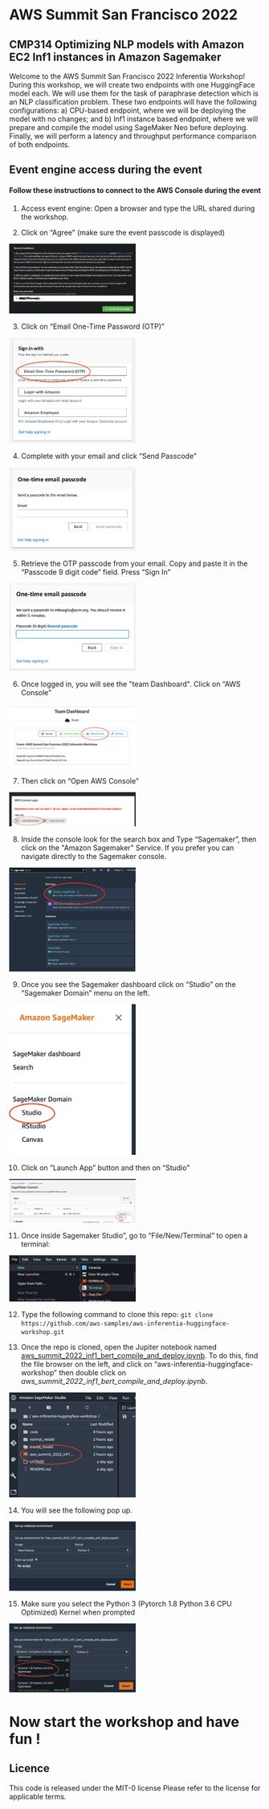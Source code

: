 # AWS Summit San Francisco 2022
## CMP314 Optimizing NLP models with Amazon EC2 Inf1 instances in Amazon Sagemaker

Welcome to the AWS Summit San Francisco 2022 Inferentia Workshop!
During this workshop, we will create two endpoints with one HuggingFace model each. We will use them for the task of paraphrase detection which is an NLP classification problem. These two endpoints will have the following configurations: a) CPU-based endpoint, where we will be deploying the model with no changes; and b) Inf1 instance based endpoint, where we will prepare and compile the model using SageMaker Neo before deploying. Finally, we will perform a latency and throughput performance comparison of both endpoints. 

## Event engine access during the event
#### Follow these instructions to connect to the AWS Console during the event

1. Access event engine: Open a browser and type the URL shared during the workshop.

2. Click on “Agree” (make sure the event passcode is displayed)
<img src="https://github.com/aws-samples/aws-inferentia-huggingface-workshop/blob/master/images/accessevent.png" width="50%">

3. Click on “Email One-Time Password (OTP)”
<img src="https://github.com/aws-samples/aws-inferentia-huggingface-workshop/blob/master/images/signin.png" width="50%">

4. Complete with your email and click “Send Passcode”
<img src="https://github.com/aws-samples/aws-inferentia-huggingface-workshop/blob/master/images/email.png" width="50%">

5. Retrieve the OTP passcode from your email. Copy and paste it in the “Passcode 9 digit code” field. Press “Sign In”
<img src="https://github.com/aws-samples/aws-inferentia-huggingface-workshop/blob/master/images/otp.png" width="50%">

6. Once logged in, you will see the "team Dashboard". Click on “AWS Console”
<img src="https://github.com/aws-samples/aws-inferentia-huggingface-workshop/blob/master/images/teamdashboard.png" width="50%">

7. Then click on  “Open AWS Console"
<img src="https://github.com/aws-samples/aws-inferentia-huggingface-workshop/blob/master/images/openconsole.png" width="50%">

8. Inside the console look for the search box and Type “Sagemaker”, then click on the "Amazon Sagemaker" Service. If you prefer you can navigate directly to the Sagemaker console.
<img src="https://github.com/aws-samples/aws-inferentia-huggingface-workshop/blob/master/images/accesssm.png" width="50%">

9. Once you see the Sagemaker dashboard click on “Studio” on the “Sagemaker Domain” menu on the left.
<img src="https://github.com/aws-samples/aws-inferentia-huggingface-workshop/blob/master/images/menuleft.png" width="50%">

10. Click on “Launch App” button and then on “Studio”
<img src="https://github.com/aws-samples/aws-inferentia-huggingface-workshop/blob/master/images/accessstudio.png" width="50%">

11. Once inside Sagemaker Studio”, go to “File/New/Terminal” to open a terminal:
<img src="https://github.com/aws-samples/aws-inferentia-huggingface-workshop/blob/master/images/terminal.png" width="50%">

12. Type the following command to clone this repo:
`git clone https://github.com/aws-samples/aws-inferentia-huggingface-workshop.git`

13. Once the repo is cloned, open the Jupiter notebook named [aws_summit_2022_inf1_bert_compile_and_deploy.ipynb](https://github.com/aws-samples/aws-inferentia-huggingface-workshop/blob/master/aws_summit_2022_inf1_bert_compile_and_deploy.ipynb). To do this, find the file browser on the left, and click on “aws-inferentia-huggingface-workshop” then double click on *aws_summit_2022_inf1_bert_compile_and_deploy.ipynb*. 
<img src="https://github.com/aws-samples/aws-inferentia-huggingface-workshop/blob/master/images/opennb.png" width="50%">

14. You will see the following pop up. 
<img src="https://github.com/aws-samples/aws-inferentia-huggingface-workshop/blob/master/images/kernel.png" width="50%">

15. Make sure you select the Python 3 (Pytorch 1.8 Python 3.6 CPU Optimized) Kernel when prompted
<img src="https://github.com/aws-samples/aws-inferentia-huggingface-workshop/blob/master/images/kernelselect.png" width="50%">

# Now start the workshop and have fun ! 




## Licence

This code is released under the MIT-0 license
Please refer to the license for applicable terms.
